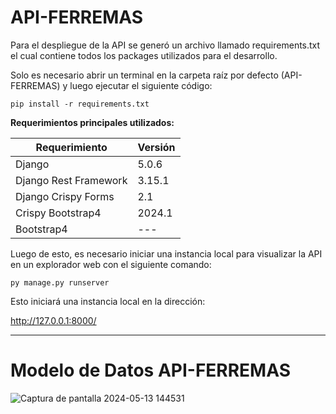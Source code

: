 # API-FERREMAS

Para el despliegue de la API se generó un archivo llamado requirements.txt el cual contiene todos los packages utilizados para el desarrollo.

Solo es necesario abrir un terminal en la carpeta raíz por defecto (API-FERREMAS) y luego ejecutar el siguiente código:

```
pip install -r requirements.txt
```

**Requerimientos principales utilizados:**

| Requerimiento     | Versión |
| ---    | --- |
| Django | 5.0.6 |
| Django Rest Framework | 3.15.1 |
| Django Crispy Forms     | 2.1 |
| Crispy Bootstrap4      | 2024.1 |
| Bootstrap4 | --- |

Luego de esto, es necesario iniciar una instancia local para visualizar la API en un explorador web con el siguiente comando:

```
py manage.py runserver
```

Esto iniciará una instancia local en la dirección:

http://127.0.0.1:8000/

-----------------------

# Modelo de Datos API-FERREMAS

![Captura de pantalla 2024-05-13 144531](https://github.com/Rustyy02/API-FERREMAS/assets/101838192/6118a1ad-2a9c-45db-9076-9c8cdc6e3800)

